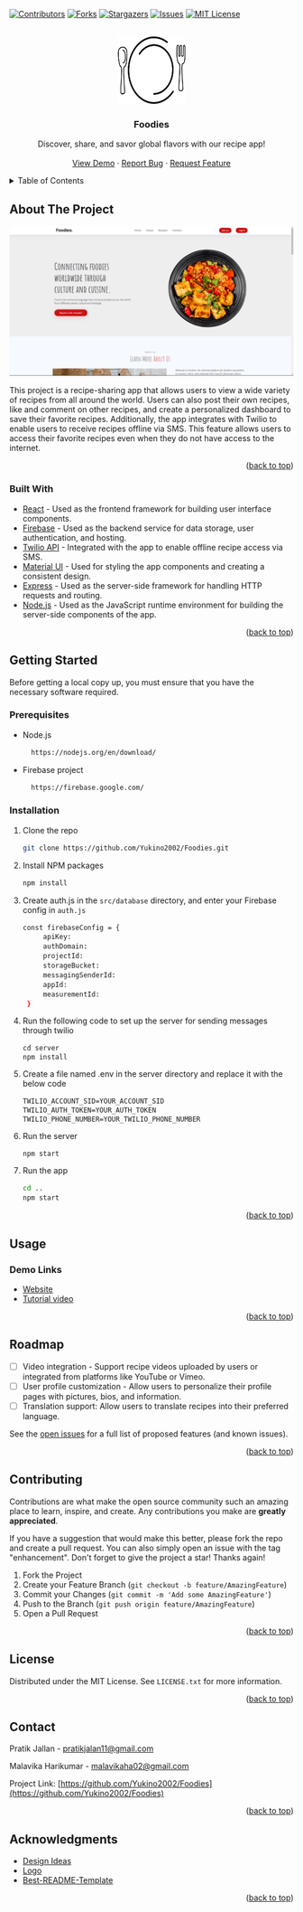 ﻿<a name="readme-top"></a>

[![Contributors][contributors-shield]][contributors-url]
[![Forks][forks-shield]][forks-url]
[![Stargazers][stars-shield]][stars-url]
[![Issues][issues-shield]][issues-url]
[![MIT License][license-shield]][license-url]

<br />
<div align="center">
  <img src="public/logo.png" alt="Logo" width="120" height="120">
  </a>

<h3 align="center">Foodies</h3>

  <p align="center">
    Discover, share, and savor global flavors with our recipe app!
    <br />
    <br />
    <a href="https://youtu.be/alx-gzNEVF4">View Demo</a>
    ·
    <a href="https://github.com/Yukino2002/Foodies/issues">Report Bug</a>
    ·
    <a href="https://github.com/Yukino2002/Foodies/issues">Request Feature</a>
  </p>
</div>



<!-- TABLE OF CONTENTS -->
<details>
  <summary>Table of Contents</summary>
  <ol>
    <li>
      <a href="#about-the-project">About The Project</a>
      <ul>
        <li><a href="#built-with">Built With</a></li>
      </ul>
    </li>
    <li>
      <a href="#getting-started">Getting Started</a>
      <ul>
        <li><a href="#prerequisites">Prerequisites</a></li>
        <li><a href="#installation">Installation</a></li>
      </ul>
    </li>
    <li><a href="#usage">Usage</a></li>
    <li><a href="#roadmap">Roadmap</a></li>
    <li><a href="#contributing">Contributing</a></li>
    <li><a href="#license">License</a></li>
    <li><a href="#contact">Contact</a></li>
    <li><a href="#acknowledgments">Acknowledgments</a></li>
  </ol>
</details>



<!-- ABOUT THE PROJECT -->
## About The Project

[![Product Name Screen Shot][product-screenshot]](https://example.com)

This project is a recipe-sharing app that allows users to view a wide variety of recipes from all around the world. Users can also post their own recipes, like and comment on other recipes, and create a personalized dashboard to save their favorite recipes. Additionally, the app integrates with Twilio to enable users to receive recipes offline via SMS. This feature allows users to access their favorite recipes even when they do not have access to the internet.

<p align="right">(<a href="#readme-top">back to top</a>)</p>

### Built With

* [React](https://reactjs.org/) - Used as the frontend framework for building user interface components.
* [Firebase](https://firebase.google.com/) - Used as the backend service for data storage, user authentication, and hosting.
* [Twilio API](https://www.twilio.com/blog/send-an-sms-react-twilio) - Integrated with the app to enable offline recipe access via SMS.
* [Material UI](https://material-ui.com/) - Used for styling the app components and creating a consistent design.
* [Express](https://expressjs.com/) - Used as the server-side framework for handling HTTP requests and routing.
* [Node.js](https://nodejs.org/en/) - Used as the JavaScript runtime environment for building the server-side components of the app.

<p align="right">(<a href="#readme-top">back to top</a>)</p>

<!-- GETTING STARTED -->
## Getting Started

Before getting a local copy up, you must ensure that you have the necessary software required.

### Prerequisites

* Node.js
  ```sh
    https://nodejs.org/en/download/
  ```

* Firebase project
  ```sh
    https://firebase.google.com/
  ```

### Installation

1. Clone the repo
   ```sh
   git clone https://github.com/Yukino2002/Foodies.git
   ```
2. Install NPM packages
   ```sh
   npm install
   ```
3. Create auth.js in the `src/database` directory, and enter your Firebase config in `auth.js`
   ```sh
   const firebaseConfig = {
        apiKey:
        authDomain:
        projectId:
        storageBucket:
        messagingSenderId:
        appId:
        measurementId:
    }
   ```
4. Run the following code to set up the server for sending messages through twilio
	```
	cd server
	npm install
	```
5. Create a file named .env in the server directory and replace it with the below code
	```
	TWILIO_ACCOUNT_SID=YOUR_ACCOUNT_SID
	TWILIO_AUTH_TOKEN=YOUR_AUTH_TOKEN
	TWILIO_PHONE_NUMBER=YOUR_TWILIO_PHONE_NUMBER
	```
6. Run the server
	```
	npm start
	```
7. Run the app
   ```sh
   cd ..
   npm start
   ```

<p align="right">(<a href="#readme-top">back to top</a>)</p>



<!-- USAGE EXAMPLES -->
## Usage

### Demo Links

* [Website](http://foodiesoftheworld.co/)
* [Tutorial video](https://youtu.be/alx-gzNEVF4)

<p align="right">(<a href="#readme-top">back to top</a>)</p>



<!-- ROADMAP -->
## Roadmap

- [ ] Video integration - Support recipe videos uploaded by users or integrated from platforms like YouTube or Vimeo.
- [ ] User profile customization - Allow users to personalize their profile pages with pictures, bios, and information.
- [ ] Translation support: Allow users to translate recipes into their preferred language.

See the [open issues](https://github.com/Yukino2002/Foodies/issues) for a full list of proposed features (and known issues).

<p align="right">(<a href="#readme-top">back to top</a>)</p>



<!-- CONTRIBUTING -->
## Contributing

Contributions are what make the open source community such an amazing place to learn, inspire, and create. Any contributions you make are **greatly appreciated**.

If you have a suggestion that would make this better, please fork the repo and create a pull request. You can also simply open an issue with the tag "enhancement".
Don't forget to give the project a star! Thanks again!

1. Fork the Project
2. Create your Feature Branch (`git checkout -b feature/AmazingFeature`)
3. Commit your Changes (`git commit -m 'Add some AmazingFeature'`)
4. Push to the Branch (`git push origin feature/AmazingFeature`)
5. Open a Pull Request

<p align="right">(<a href="#readme-top">back to top</a>)</p>


## License

Distributed under the MIT License. See `LICENSE.txt` for more information.

<p align="right">(<a href="#readme-top">back to top</a>)</p>


## Contact

Pratik Jallan - pratikjalan11@gmail.com

Malavika Harikumar - malavikaha02@gmail.com

Project Link: [https://github.com/Yukino2002/Foodies](https://github.com/Yukino2002/Foodies)

<p align="right">(<a href="#readme-top">back to top</a>)</p>

## Acknowledgments

* [Design Ideas](https://bootstrapmade.com/)
* [Logo](https://lovepik.com/)
* [Best-README-Template](https://github.com/othneildrew/Best-README-Template)

<p align="right">(<a href="#readme-top">back to top</a>)</p>


[contributors-shield]: https://img.shields.io/github/contributors/Yukino2002/Foodies.svg?style=for-the-badge
[contributors-url]: https://github.com/Yukino2002/Foodies/graphs/contributors
[forks-shield]: https://img.shields.io/github/forks/Yukino2002/Foodies.svg?style=for-the-badge
[forks-url]: https://github.com/Yukino2002/Foodies/network/members
[stars-shield]: https://img.shields.io/github/stars/Yukino2002/Foodies.svg?style=for-the-badge
[stars-url]: https://github.com/Yukino2002/Foodies/stargazers
[issues-shield]: https://img.shields.io/github/issues/Yukino2002/Foodies.svg?style=for-the-badge
[issues-url]: https://github.com/Yukino2002/Foodies/issues
[license-shield]: https://img.shields.io/github/license/Yukino2002/Foodies.svg?style=for-the-badge
[license-url]: https://github.com/Yukino2002/Foodies/blob/master/LICENSE.txt
[linkedin-shield]: https://img.shields.io/badge/-LinkedIn-black.svg?style=for-the-badge&logo=linkedin&colorB=555
[linkedin-url]: https://linkedin.com/in/linkedin_username
[product-screenshot]: public/mainpage.png
[React.js]: https://img.shields.io/badge/React-20232A?style=for-the-badge&logo=react&logoColor=61DAFB
[React-url]: https://reactjs.org/
